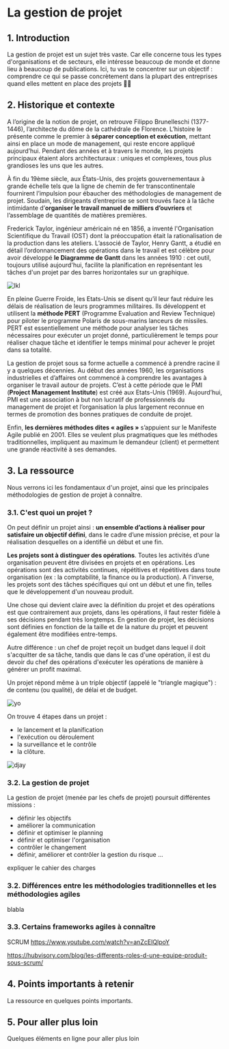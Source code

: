 # La gestion de projet

## 1. Introduction
La gestion de projet est un sujet très vaste. Car elle concerne tous les types d'organisations et de secteurs, elle intéresse beaucoup de monde et donne lieu à beaucoup de publications. Ici, tu vas te concentrer sur un objectif : comprendre ce qui se passe concrètement dans la plupart des entreprises quand elles mettent en place des projets 💼💼

## 2. Historique et contexte
A l’origine de la notion de projet, on retrouve Filippo Brunelleschi (1377-1446), l’architecte du dôme de la cathédrale de Florence. L’histoire le présente comme le premier à **séparer conception et exécution**, mettant ainsi en place un mode de management, qui reste encore appliqué aujourd’hui. Pendant des années et à travers le monde, les projets principaux étaient alors architecturaux : uniques et complexes, tous plus grandioses les uns que les autres.

À fin du 19ème siècle, aux États-Unis, des projets gouvernementaux à grande échelle tels que la ligne de chemin de fer transcontinentale fournirent l’impulsion pour ébaucher des méthodologies de management de projet. Soudain, les dirigeants d’entreprise se sont trouvés face à la tâche intimidante d’**organiser le travail manuel de milliers d’ouvriers** et l’assemblage de quantités de matières premières.

Frederick Taylor, ingénieur américain né en 1856, a inventé l'Organisation Scientifique du Travail (OST) dont la préoccupation était la rationalisation de la production dans les ateliers. L’associé de Taylor, Henry Gantt, a étudié en détail l’ordonnancement des opérations dans le travail et est célèbre pour avoir développé **le Diagramme de Gantt** dans les années 1910 : cet outil, toujours utilisé aujourd'hui, facilite la planification en représentant les tâches d'un projet par des barres horizontales sur un graphique. 

![lkl](https://fr.projectpro.eu/files/2011/10/gantt.png)

En pleine Guerre Froide, les Etats-Unis se disent qu’il leur faut réduire les délais de réalisation de leurs programmes militaires. Ils développent et utilisent la **méthode PERT** (Programme Evaluation and Review Technique) pour piloter le programme Polaris de sous-marins lanceurs de missiles. PERT est essentiellement une méthode pour analyser les tâches nécessaires pour exécuter un projet donné, particulièrement le temps pour réaliser chaque tâche et identifier le temps minimal pour achever le projet dans sa totalité.

La gestion de projet sous sa forme actuelle a commencé à prendre racine il y a quelques décennies. Au début des années 1960, les organisations industrielles et d’affaires ont commencé à comprendre les avantages à organiser le travail autour de projets. C’est à cette période que le PMI (**Project Management Institute**) est créé aux Etats-Unis (1969). Aujourd’hui, PMI est une association à but non lucratif de professionnels du management de projet et l’organisation la plus largement reconnue en termes de promotion des bonnes pratiques de conduite de projet.

Enfin, **les dernières méthodes dites « agiles »** s’appuient sur le Manifeste Agile publié en 2001. Elles se veulent plus pragmatiques que les méthodes traditionnelles, impliquent au maximum le demandeur (client) et permettent une grande réactivité à ses demandes.


## 3. La ressource
Nous verrons ici les fondamentaux d'un projet, ainsi que les principales méthodologies de gestion de projet à connaître.

### 3.1. C'est quoi un projet ?
On peut définir un projet ainsi : **un ensemble d’actions à réaliser pour satisfaire un objectif défini**, dans le cadre d’une mission précise, et pour la réalisation desquelles on a identifié un début et une fin. 

**Les projets sont à distinguer des opérations**. Toutes les activités d’une organisation peuvent être divisées en projets et en opérations. Les opérations sont des activités continues, répétitives et répétitives dans toute organisation (ex : la comptabilité, la finance ou la production). A l'inverse, les projets sont des tâches spécifiques qui ont un début et une fin, telles que le développement d'un nouveau produit. 

Une chose qui devient claire avec la définition du projet et des opérations est que contrairement aux projets, dans les opérations, il faut rester fidèle à ses décisions pendant très longtemps. En gestion de projet, les décisions sont définies en fonction de la taille et de la nature du projet et peuvent également être modifiées entre-temps. 

Autre différence : un chef de projet reçoit un budget dans lequel il doit s'acquitter de sa tâche, tandis que dans le cas d'une opération, il est du devoir du chef des opérations d'exécuter les opérations de manière à générer un profit maximal.

Un projet répond même à un triple objectif (appelé le "triangle magique") : de contenu (ou qualité), de délai et de budget. 

![yo](https://methodo-projet.fr/wp-content/uploads/2018/08/IMG_PPT_0065.jpg)

On trouve 4 étapes dans un projet : 
- le lancement et la planification
- l'exécution ou déroulement
- la surveillance et le contrôle
- la clôture.

![djay](https://cdn.slidesharecdn.com/ss_thumbnails/4-phases-du-management-de-projet-100111152328-phpapp02-thumbnail-4.jpg?cb=1263223412)

### 3.2. La gestion de projet

La gestion de projet (menée par les chefs de projet) poursuit différentes missions :
- définir les objectifs
- améliorer la communication
- définir et optimiser le planning
- définir et optimiser l'organisation
- contrôler le changement
- définir, améliorer et contrôler la gestion du risque ...


expliquer le cahier des charges

### 3.2. Différences entre les méthodologies traditionnelles et les méthodologies agiles
blabla

### 3.3. Certains frameworks agiles à connaître

SCRUM
https://www.youtube.com/watch?v=anZcEIQlpoY

https://hubvisory.com/blog/les-differents-roles-d-une-equipe-produit-sous-scrum/


## 4. Points importants à retenir
La ressource en quelques points importants.

## 5. Pour aller plus loin
Quelques éléments en ligne pour aller plus loin
